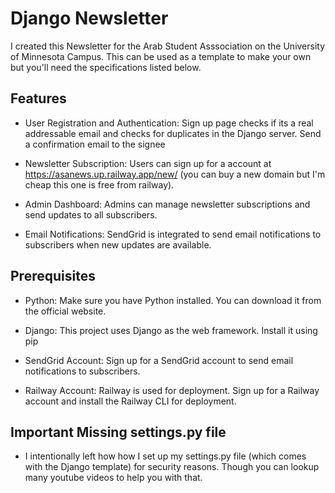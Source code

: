 # Django Newsletter 

I created this Newsletter for the Arab Student Asssociation on the University of Minnesota Campus. This can be used as a template to make your own but you'll need the specifications listed below.


## Features

- User Registration and Authentication: Sign up page checks if its a real addressable email and checks for duplicates in the Django server. Send a confirmation email to the signee

- Newsletter Subscription: Users can sign up for a account at https://asanews.up.railway.app/new/  (you can buy a new domain but I'm cheap this one is free from railway).

- Admin Dashboard: Admins can manage newsletter subscriptions and send updates to all subscribers.

- Email Notifications: SendGrid is integrated to send email notifications to subscribers when new updates are available.

## Prerequisites

- Python: Make sure you have Python installed. You can download it from the official website.

- Django: This project uses Django as the web framework. Install it using pip

- SendGrid Account: Sign up for a SendGrid account to send email notifications to subscribers.

- Railway Account: Railway is used for deployment. Sign up for a Railway account and install the Railway CLI for deployment.
## Important Missing settings.py file 
- I intentionally left how how I set up my settings.py file (which comes with the Django template) for security reasons. Though you can lookup many youtube videos to help you with that. 
